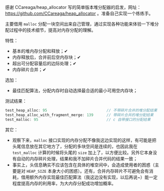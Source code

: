 感谢 CCareaga/heap_allocator 写的简单版本堆分配器的启发，网址：https://github.com/CCareaga/heap_allocator 。准备自己实现一个练练手。  

主要借用 `malloc` 分配一块空间出来自己管理，通过实现各种功能来体验一下堆分配过程中的技术细节，提高对内存分配的理解。

特性：  

- 基本的堆内存分配和释放；✔
- 内存释放后，合并前后空内存块；✔
- 超出可分配容量后的边际处理；✔
- 内存碎片合并；✔

选加：

- 最佳匹配算法，分配内存时自动选择最合适的最小可用空内存块；


测试结果：

``` c
test_heap_alloc: 95                           // 不带碎片合并的堆分配结果
test_heap_alloc_with_fragment_merge: 139      // 带碎片合并的堆分配结果
test_malloc: 95                               // c 自带接口的分配结果
```

其它：

- 观察下来，`malloc` 接口实现的内存分配不像我这边实现的这样，有可能是把头尾信息放在其它地方了，分配的多块空间是连续的，也因此我在 `test_malloc` 计算的时候将头尾的 `size` 加上了，以方便比较。另外它本身没有自动的内存碎片处理，结果和我不加碎片合并代码的结果一致；
- 事实上，头信息确实不应该包含在具体的堆空间中，会造成使用者的困惑（主要是对 `HEAP_SIZE` 本身大小的困惑）。还有，合并内存碎片不可避免会有消耗，借用额外内存实现最佳匹配算法（我这边没有实现，以后再说~）能一定程度提高内存的利用率，为大内存分配成功增加概率。
